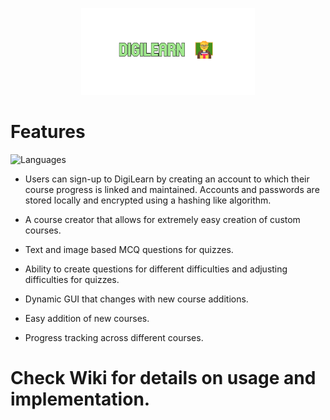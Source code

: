 <p align="center">
  <img src="https://github.com/Nizar1999/DigiLearn/blob/master/screenshots/Banner.png" width = 55%; height=55% />
</p>

# Features

![Languages](https://img.shields.io/badge/-Java-%23A1E88E?style=for-the-badge) 

- Users can sign-up to DigiLearn by creating an account to which their course progress is linked and maintained. 
Accounts and passwords are stored locally and encrypted using a hashing like algorithm.

- A course creator that allows for extremely easy creation of custom courses.

- Text and image based MCQ questions for quizzes.

- Ability to create questions for different difficulties and adjusting difficulties for quizzes.

- Dynamic GUI that changes with new course additions.

- Easy addition of new courses.

- Progress tracking across different courses.

# Check Wiki for details on usage and implementation.
